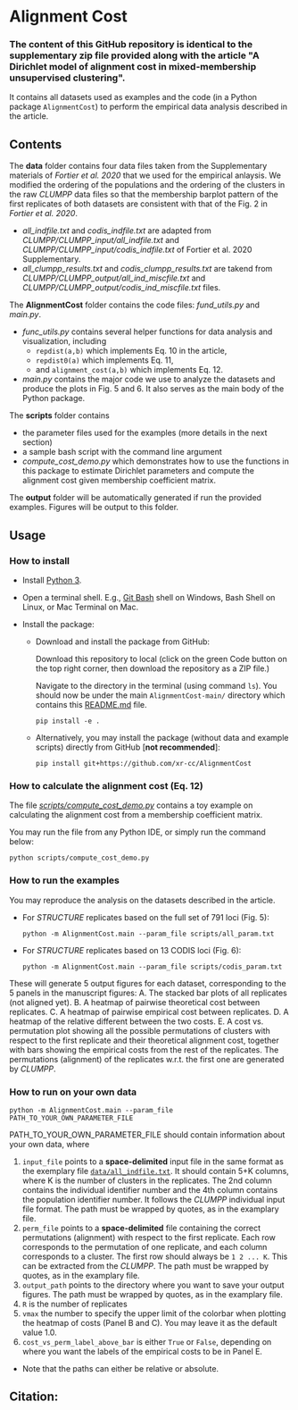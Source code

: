 # Alignment Cost

### The content of this GitHub repository is identical to the supplementary zip file provided along with the article **"A Dirichlet model of alignment cost in mixed-membership unsupervised clustering"**. 
It contains all datasets used as examples and the code (in a Python package ```AlignmentCost```) to perform the empirical data analysis described in the article. 

## Contents

The **data** folder contains four data files taken from the Supplementary materials of *Fortier et al. 2020* that we used for the empirical anlaysis. We modified the ordering of the populations and the ordering of the clusters in the raw *CLUMPP* data files so that the membership barplot pattern of the first replicates of both datasets are consistent with that of the Fig. 2 in *Fortier et al. 2020*.  
 * *all_indfile.txt* and *codis_indfile.txt* are adapted from *CLUMPP/CLUMPP_input/all_indfile.txt* and *CLUMPP/CLUMPP_input/codis_indfile.txt* of Fortier et al. 2020 Supplementary. 
 * *all_clumpp_results.txt* and *codis_clumpp_results.txt* are takend from *CLUMPP/CLUMPP_output/all_ind_miscfile.txt* and *CLUMPP/CLUMPP_output/codis_ind_miscfile.txt* files.

The **AlignmentCost** folder contains the code files: *fund_utils.py* and *main.py*.
 * *func_utils.py* contains several helper functions for data analysis and visualization, including 
   * ```repdist(a,b)``` which implements Eq. 10 in the article,
   * ```repdist0(a)``` which implements Eq. 11,
   * and ```alignment_cost(a,b)``` which implements Eq. 12.
 * *main.py* contains the major code we use to analyze the datasets and produce the plots in Fig. 5 and 6. It also serves as the main body of the Python package.

The **scripts** folder contains 
 * the parameter files used for the examples (more details in the next section)
 * a sample bash script with the command line argument 
 * *compute_cost_demo.py* which demonstrates how to use the functions in this package to estimate Dirichlet parameters and compute the alignment cost given membership coefficient matrix.

The **output** folder will be automatically generated if run the provided examples. Figures will be output to this folder.

## Usage

### How to install

* Install [Python 3](https://www.python.org/downloads/).
* Open a terminal shell. E.g., [Git Bash](https://git-scm.com/downloads) shell on Windows, Bash Shell on Linux, or Mac Terminal on Mac.
* Install the package:

  * Download and install the package from GitHub:
 
    Download this repository to local (click on the green Code button on the top right corner, then download the repository as a ZIP file.)

    Navigate to the directory in the terminal (using command ```ls```). You should now be under the main ```AlignmentCost-main/``` directory which contains this [README.md](README.md) file.

    ```
    pip install -e .
    ```
    
  * Alternatively, you may install the package (without data and example scripts) directly from GitHub [**not recommended**]:

    ```
    pip install git+https://github.com/xr-cc/AlignmentCost
    ```

### How to calculate the alignment cost (Eq. 12)
The file [*scripts/compute_cost_demo.py*](scripts/compute_cost_demo.py) contains a toy example on calculating the alignment cost from a membership coefficient matrix. 

You may run the file from any Python IDE, or simply run the command below:

```
python scripts/compute_cost_demo.py
```


### How to run the examples
You may reproduce the analysis on the datasets described in the article.

  * For *STRUCTURE* replicates based on the full set of 791 loci (Fig. 5):
    ```
    python -m AlignmentCost.main --param_file scripts/all_param.txt
    ```
  
  * For *STRUCTURE* replicates based on 13 CODIS loci (Fig. 6):
    ```
    python -m AlignmentCost.main --param_file scripts/codis_param.txt  
    ```
  
  These will generate 5 output figures for each dataset, corresponding to the 5 panels in the manuscript figures:
  A. The stacked bar plots of all replicates (not aligned yet).
  B. A heatmap of pairwise theoretical cost between replicates.
  C. A heatmap of pairwise empirical cost between replicates.
  D. A heatmap of the relative different between the two costs.
  E. A cost vs. permutation plot showing all the possible permutations of clusters with respect to the first replicate and their theoretical alignment cost, together with bars showing the empirical costs from the rest of the replicates. The permutations (alignment) of the replicates w.r.t. the first one are generated by *CLUMPP*.

### How to run on your own data
  ```
  python -m AlignmentCost.main --param_file PATH_TO_YOUR_OWN_PARAMETER_FILE
  ```
  PATH_TO_YOUR_OWN_PARAMETER_FILE should contain information about your own data, where 
  1. ```input_file``` points to a **space-delimited** input file in the same format as the exemplary file  [```data/all_indfile.txt```](data/all_indfile.txt). It should contain 5+K columns, where K is the number of clusters in the replicates. The 2nd column contains the individual identifier number and the 4th column contains the population identifier number. It follows the *CLUMPP* individual input file format. The path must be wrapped by quotes, as in the examplary file.
  2. ```perm_file``` points to a **space-delimited** file containing the correct permutations (alignment) with respect to the first replicate. Each row corresponds to the permutation of one replicate, and each column corresponds to a cluster. The first row should always be ```1 2 ... K```. This can be extracted from the *CLUMPP*. The path must be wrapped by quotes, as in the examplary file. 
  3. ```output_path``` points to the directory where you want to save your output figures. The path must be wrapped by quotes, as in the examplary file.
  4. ```R``` is the number of replicates
  5. ```vmax``` the number to specify the upper limit of the colorbar when plotting the heatmap of costs (Panel B and C). You may leave it as the default value 1.0.
  6. ```cost_vs_perm_label_above_bar``` is either ```True``` or ```False```, depending on where you want the labels of the empirical costs to be in Panel E.
  * Note that the paths can either be relative or absolute.
  
## Citation:
>

